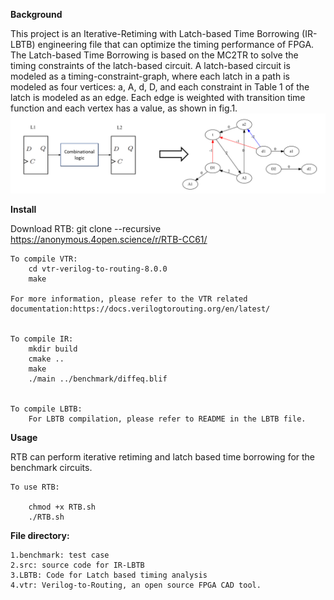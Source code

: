 **Background**  

This project is an Iterative-Retiming with Latch-based Time Borrowing (IR-LBTB) engineering file that can optimize the timing performance of FPGA. The Latch-based Time Borrowing is based on the MC2TR to solve the timing constraints of the latch-based circuit. A latch-based circuit is modeled as a timing-constraint-graph, where each latch in a path is modeled as four vertices: a, A, d, D, and each constraint in Table 1 of the latch is modeled as an edge. Each edge is weighted with transition time function and each vertex has a value, as shown in fig.1.  
![image](Fig.1.png)

**Install**

Download RTB: git clone --recursive https://anonymous.4open.science/r/RTB-CC61/  

    To compile VTR:  
        cd vtr-verilog-to-routing-8.0.0  
        make  

    For more information, please refer to the VTR related documentation:https://docs.verilogtorouting.org/en/latest/

    
    To compile IR:  
        mkdir build  
        cmake ..  
        make  
        ./main ../benchmark/diffeq.blif  
  

    To compile LBTB:  
        For LBTB compilation, please refer to README in the LBTB file.  
  
**Usage**  

RTB can perform iterative retiming and latch based time borrowing for the benchmark circuits.  

    To use RTB:  

        chmod +x RTB.sh  
        ./RTB.sh  

**File directory:**  

    1.benchmark: test case  
    2.src: source code for IR-LBTB  
    3.LBTB: Code for Latch based timing analysis  
    4.vtr: Verilog-to-Routing, an open source FPGA CAD tool.  
